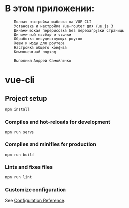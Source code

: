 # В этом приложении:
```
	Полная настройка шаблона на VUE CLI
	Установка и настройка Vue-router для Vue.js 3
	Динамическая перерисовка без перезагрузки страницы
	Динамичный навбар и ссылки
	Обработка несуществующих роутов
	Хеши и моды для роутера
	Настройка общего конфига
    Компонентный подход

	Выполнил Андрей Самойленко
```

# vue-cli

## Project setup
```
npm install
```

### Compiles and hot-reloads for development
```
npm run serve
```

### Compiles and minifies for production
```
npm run build
```

### Lints and fixes files
```
npm run lint
```

### Customize configuration
See [Configuration Reference](https://cli.vuejs.org/config/).
